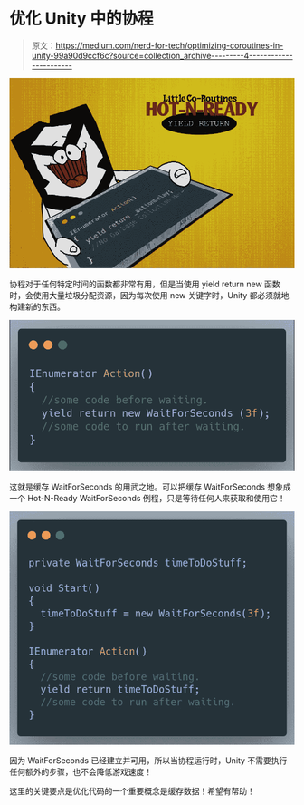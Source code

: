 # 优化 Unity 中的协程

> 原文：<https://medium.com/nerd-for-tech/optimizing-coroutines-in-unity-99a90d9ccf6c?source=collection_archive---------4----------------------->

![](img/2228e899dc1fbb10a646185a0fc9624b.png)

协程对于任何特定时间的函数都非常有用，但是当使用 yield return new 函数时，会使用大量垃圾分配资源，因为每次使用 new 关键字时，Unity 都必须就地构建新的东西。

![](img/327cc814b69a38bb487cc27e1d7a9bc1.png)

这就是缓存 WaitForSeconds 的用武之地。可以把缓存 WaitForSeconds 想象成一个 Hot-N-Ready WaitForSeconds 例程，只是等待任何人来获取和使用它！

![](img/d08fd6d9ff3b6bf630ca053abb2a401f.png)

因为 WaitForSeconds 已经建立并可用，所以当协程运行时，Unity 不需要执行任何额外的步骤，也不会降低游戏速度！

这里的关键要点是优化代码的一个重要概念是缓存数据！希望有帮助！